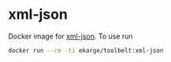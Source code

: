 
xml-json
========

Docker image for [xml-json](https://github.com/maxogden/xml-json). To use run

```bash
docker run --rm -ti ekarge/toolbelt:xml-json
```
